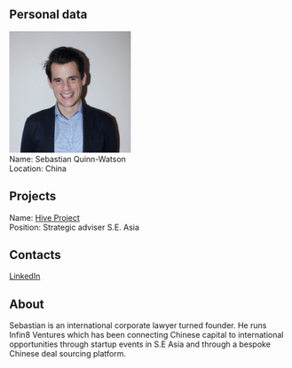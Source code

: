## Personal data
![ photo](photo/sebastian_watson.jpg)  
Name: Sebastian Quinn-Watson    
Location: China
## Projects 
Name: [Hive Project](../projects/hive.md)  
Position: Strategic adviser S.E. Asia 
## Contacts
[LinkedIn](https://www.linkedin.com/in/sebastian-quinn-watson-645457b3/)  
## About
Sebastian is an international corporate lawyer turned founder. He runs Infin8 Ventures which has been connecting Chinese capital to international opportunities through startup events in S.E Asia and through a bespoke Chinese deal sourcing platform. 
